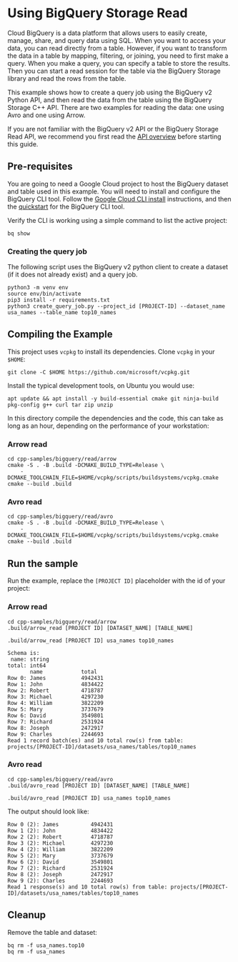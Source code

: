 # Using BigQuery Storage Read

Cloud BigQuery is a data platform that allows users to easily create, manage,
share, and query data using SQL. When you want to access your data, you can read
directly from a table. However, if you want to transform the data in a table by
mapping, filtering, or joining, you need to first make a query. When you make a
query, you can specify a table to store the results. Then you can start a read
session for the table via the BigQuery Storage library and read the rows from
the table.

This example shows how to create a query job using the BigQuery v2 Python API,
and then read the data from the table using the BigQuery Storage C++ API. There
are two examples for reading the data: one using Avro and one using Arrow.

If you are not familiar with the BigQuery v2 API or the BigQuery Storage Read
API, we recommend you first read the [API overview] before starting this guide.

## Pre-requisites

You are going to need a Google Cloud project to host the BigQuery dataset and
table used in this example. You will need to install and configure the BigQuery
CLI tool. Follow the [Google Cloud CLI install][install-sdk] instructions, and
then the [quickstart][bigquery cli tool] for the BigQuery CLI tool.

Verify the CLI is working using a simple command to list the active project:

```shell
bq show
```

### Creating the query job

The following script uses the BigQuery v2 python client to create a dataset (if
it does not already exist) and a query job.

```
python3 -m venv env
source env/bin/activate
pip3 install -r requirements.txt
python3 create_query_job.py --project_id [PROJECT-ID] --dataset_name usa_names --table_name top10_names
```

## Compiling the Example

This project uses `vcpkg` to install its dependencies. Clone `vcpkg` in your
`$HOME`:

```shell
git clone -C $HOME https://github.com/microsoft/vcpkg.git
```

Install the typical development tools, on Ubuntu you would use:

```shell
apt update && apt install -y build-essential cmake git ninja-build pkg-config g++ curl tar zip unzip
```

In this directory compile the dependencies and the code, this can take as long
as an hour, depending on the performance of your workstation:

### Arrow read

```shell
cd cpp-samples/bigquery/read/arrow
cmake -S . -B .build -DCMAKE_BUILD_TYPE=Release \
    -DCMAKE_TOOLCHAIN_FILE=$HOME/vcpkg/scripts/buildsystems/vcpkg.cmake
cmake --build .build
```

### Avro read

```shell
cd cpp-samples/bigquery/read/avro
cmake -S . -B .build -DCMAKE_BUILD_TYPE=Release \
    -DCMAKE_TOOLCHAIN_FILE=$HOME/vcpkg/scripts/buildsystems/vcpkg.cmake
cmake --build .build
```

## Run the sample

Run the example, replace the `[PROJECT ID]` placeholder with the id of your
project:

### Arrow read

```shell
cd cpp-samples/bigquery/read/arrow
.build/arrow_read [PROJECT ID] [DATASET_NAME] [TABLE_NAME]
```

```shell
.build/arrow_read [PROJECT ID] usa_names top10_names
```

```
Schema is:
 name: string
total: int64
       name            total
Row 0: James           4942431
Row 1: John            4834422
Row 2: Robert          4718787
Row 3: Michael         4297230
Row 4: William         3822209
Row 5: Mary            3737679
Row 6: David           3549801
Row 7: Richard         2531924
Row 8: Joseph          2472917
Row 9: Charles         2244693
Read 1 record batch(es) and 10 total row(s) from table: projects/[PROJECT-ID]/datasets/usa_names/tables/top10_names
```

### Avro read

```shell
cd cpp-samples/bigquery/read/avro
.build/avro_read [PROJECT ID] [DATASET_NAME] [TABLE_NAME]
```

```shell
.build/avro_read [PROJECT ID] usa_names top10_names
```

The output should look like:

```
Row 0 (2): James          4942431
Row 1 (2): John           4834422
Row 2 (2): Robert         4718787
Row 3 (2): Michael        4297230
Row 4 (2): William        3822209
Row 5 (2): Mary           3737679
Row 6 (2): David          3549801
Row 7 (2): Richard        2531924
Row 8 (2): Joseph         2472917
Row 9 (2): Charles        2244693
Read 1 response(s) and 10 total row(s) from table: projects/[PROJECT-ID]/datasets/usa_names/tables/top10_names
```

## Cleanup

Remove the table and dataset:

```shell
bq rm -f usa_names.top10
bq rm -f usa_names
```

[api overview]: https://cloud.google.com/bigquery/docs/reference/storage
[bigquery cli tool]: https://cloud.google.com/bigquery/docs/bq-command-line-tool
[install-sdk]: https://cloud.google.com/sdk/docs/install-sdk

